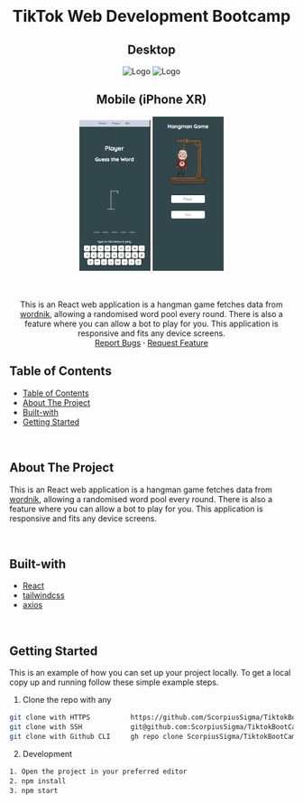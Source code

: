 <!-- PROJECT LOGO -->
<br />
<div>
  <div align="center">
    <h1 style="font-weight: bold">TikTok Web Development Bootcamp</h1>
      <div>
        <h2>Desktop</h2>
        <img src="./public/ss/png" alt="Logo" style="width: 25%" />
        <img src="./public/ss2/2.png" alt="Logo" style="width: 25%" />
      </div>
      <div>
        <h2>Mobile (iPhone XR)</h2>
        <img src="./public/ssmobile.png" alt="Logo" style="width: 25%" />
        <img src="./public/ssmobile2.png" alt="Logo" style="width: 25%" />
      </div>
    <br />
    <br />
    <p align="center">
        This is an React web application is a hangman game fetches data from <a href="https://wordnik.com/">wordnik</a>, allowing a randomised word pool every round. There is also a feature where you can allow a bot to play for you. This application is responsive and fits any device screens.
        <br />
        <a href="https://github.com/ScorpiusSigma/TiktokBootCamp2022/issues">Report Bugs</a>
        ·
        <a href="https://github.com/ScorpiusSigma/TiktokBootCamp2022/issues">Request Feature</a>
    </p>

  </div>
</div>

<!-- TABLE OF CONTENTS -->

## Table of Contents

- [Table of Contents](#table-of-contents)
- [About The Project](#about-the-project)
- [Built-with](#built-with)
- [Getting Started](#getting-started)

<br />

<!-- ABOUT THE PROJECT -->

## About The Project

This is an React web application is a hangman game fetches data from <a href="https://wordnik.com/">wordnik</a>, allowing a randomised word pool every round. There is also a feature where you can allow a bot to play for you. This application is responsive and fits any device screens.

<br />

## Built-with

- [React](https://reactjs.org/)
- [tailwindcss](https://tailwindcss.com/)
- [axios](https://axios-http.com/)

<br />

<!-- GETTING STARTED -->

## Getting Started

This is an example of how you can set up your project locally. To get a local copy up and running follow these simple example steps.

1. Clone the repo with any

```sh
git clone with HTTPS          https://github.com/ScorpiusSigma/TiktokBootCamp2022.git
git clone with SSH            git@github.com:ScorpiusSigma/TiktokBootCamp2022.git
git clone with Github CLI     gh repo clone ScorpiusSigma/TiktokBootCamp2022
```

2. Development

```sh
1. Open the project in your preferred editor
2. npm install
3. npm start
```
